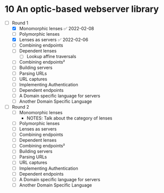 # 10 An optic-based webserver library

- [ ] Round 1
	- [x] Monomorphic lenses ✅ 2022-02-08
	- [ ] Polymorphic lenses
	- [x] Lenses as servers ✅ 2022-02-06
	- [ ] Combining endpoints
	- [ ] Dependent lenses
		- [ ] Lookup affine traversals
	- [ ] Combining endpoints²
	- [ ] Building servers
	- [ ] Parsing URLs
	- [ ] URL captures
	- [ ] Implementing Authentication
	- [ ] Dependent endpoints
	- [ ] A Domain specific language for servers 
	- [ ] Another Domain Specific Language
- [ ]  Round 2
	- [ ]  Monomorphic lenses
		- NOTES: Talk about the category of lenses
	- [ ] Polymorphic lenses
	- [ ] Lenses as servers 
	- [ ] Combining endpoints
	- [ ] Dependent lenses
	- [ ] Combining endpoints²
	- [ ] Building servers
	- [ ] Parsing URLs
	- [ ] URL captures
	- [ ] Implementing Authentication
	- [ ] Dependent endpoints
	- [ ] A Domain specific language for servers 
	- [ ] Another Domain Specific Language
